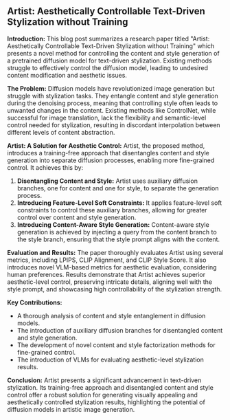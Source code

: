 ## Artist:  Aesthetically Controllable Text-Driven Stylization without Training

**Introduction:**
This blog post summarizes a research paper titled "Artist: Aesthetically Controllable Text-Driven Stylization without Training" which presents a novel method for controlling the content and style generation of a pretrained diffusion model for text-driven stylization.  Existing methods struggle to effectively control the diffusion model, leading to undesired content modification and aesthetic issues. 

**The Problem:**
Diffusion models have revolutionized image generation but struggle with stylization tasks.  They entangle content and style generation during the denoising process, meaning that controlling style often leads to unwanted changes in the content. Existing methods like ControlNet, while successful for image translation, lack the flexibility and semantic-level control needed for stylization, resulting in discordant interpolation between different levels of content abstraction. 

**Artist: A Solution for Aesthetic Control:**
Artist, the proposed method, introduces a training-free approach that disentangles content and style generation into separate diffusion processes, enabling more fine-grained control. It achieves this by:

1. **Disentangling Content and Style:** Artist uses auxiliary diffusion branches, one for content and one for style, to separate the generation process. 
2. **Introducing Feature-Level Soft Constraints:** It applies feature-level soft constraints to control these auxiliary branches, allowing for greater control over content and style generation. 
3. **Introducing Content-Aware Style Generation:**  Content-aware style generation is achieved by injecting a query from the content branch to the style branch, ensuring that the style prompt aligns with the content. 

**Evaluation and Results:**
The paper thoroughly evaluates Artist using several metrics, including LPIPS, CLIP Alignment, and CLIP Style Score.  It also introduces novel VLM-based metrics for aesthetic evaluation, considering human preferences.  Results demonstrate that Artist achieves superior aesthetic-level control, preserving intricate details, aligning well with the style prompt, and showcasing high controllability of the stylization strength.  

**Key Contributions:**
* A thorough analysis of content and style entanglement in diffusion models.
* The introduction of auxiliary diffusion branches for disentangled content and style generation.
* The development of novel content and style factorization methods for fine-grained control.
* The introduction of VLMs for evaluating aesthetic-level stylization results.

**Conclusion:**
Artist presents a significant advancement in text-driven stylization. Its training-free approach and disentangled content and style control offer a robust solution for generating visually appealing and aesthetically controlled stylization results, highlighting the potential of diffusion models in artistic image generation. 
